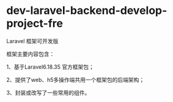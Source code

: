 # dev-laravel-backend-develop-project-fre

Laravel 框架可开发版


框架主要内容包含：

1、基于Laravel6.18.35 官方框架包；

2、提供了web、h5多操作端共用一个框架包的后端架构；

3、封装或改写了一些常用的组件。

  